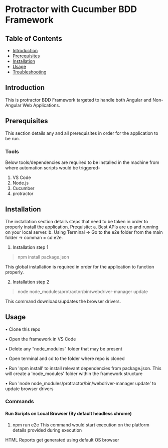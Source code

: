 # Protractor with Cucumber BDD Framework

## Table of Contents

* [Introduction](#Introduction)
* [Prerequisites](#Prerequisites)
* [Installation](#Installation)
* [Usage](#Usage)
* [Troubleshooting](#Troubleshooting)

## Introduction

This is protractor BDD Framework targeted to handle both Angular and Non-Angular Web Applications.

## Prerequisites

This section details any and all prerequisites in order for the application to be run.

### Tools
Below tools/dependencies are required to be installed in the machine from where automation scripts would be triggered-

1. VS Code 
2. Node.js
3. Cucumber
4. protractor


## Installation

The installation section details steps that need to be taken in order to properly install the application.
Prequisite:
a. Best APIs are up and running on your local server.
b. Using Terminal -> Go to the e2e folder from the main folder -> comman = cd e2e.

1. Installation step 1

> npm install package.json

This global installation is required in order for the application to function properly.

2. Installation step 2

> node node_modules/protractor/bin/webdriver-manager update

This command downloads/updates the browser drivers.


## Usage

•	Clone this repo

•	Open the framework in VS Code

•	Delete any “node_modules” folder that may be present

•	Open terminal and cd to the folder where repo is cloned

•	Run 'npm install' to install relevant dependencies from package.json. This will create a 'node_modules' folder within the framework structure 

• Run 'node node_modules/protractor/bin/webdriver-manager update' to update browser drivers

### Commands

#### Run Scripts on Local Browser (By default headless chrome)

1. npm run e2e 
This command would start execution on the platform details provided during execution 

HTML Reports get generated using default OS browser
